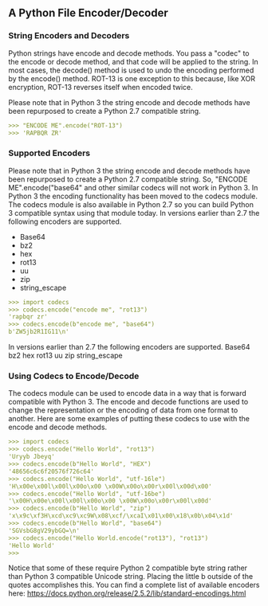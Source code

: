 ## A Python File Encoder/Decoder

### String Encoders and Decoders

Python strings have encode and decode methods. You pass a "codec" to the encode or decode method, and that code will be applied to the string. In most cases, the decode() method is used to undo the encoding performed by the encode() method. ROT-13 is one exception to this because, like XOR encryption, ROT-13 reverses itself when encoded twice.

Please note that in Python 3 the string encode and decode methods have been repurposed to create a Python 2.7 compatible string. 

```markdown
>>> "ENCODE ME".encode("ROT-13")
>>> 'RAPBQR ZR'
```

### Supported Encoders

Please note that in Python 3 the string encode and decode methods have been repurposed to create a Python 2.7 compatible string.
So, "ENCODE ME".encode("base64" and other similar codecs will not work in Python 3. In Python 3 the encoding functionality has been moved to the codecs module. The codecs module is also available in Python 2.7 so you can build Python 3 compatible syntax using that module today.
In versions earlier than 2.7 the following encoders are supported.
- Base64
- bz2
- hex
- rot13
- uu
- zip
- string_escape

```markdown
>>> import codecs
>>> codecs.encode("encode me", "rot13")
'rapbqr zr'
>>> codecs.encode(b"encode me", "base64")
b'ZW5jb2R1IG11\n'
```
In versions earlier than 2.7 the following encoders are supported.
Base64
bz2
hex
rot13
uu
zip
string_escape

### Using Codecs to Encode/Decode

The codecs module can be used to encode data in a way that is forward compatible with Python 3. The encode and decode functions are used to change the representation or the encoding of data from one format to another. Here are some examples of putting these codecs to use with the encode and decode methods. 

```markdown
>>> import codecs
>>> codecs.encode("Hello World", "rot13")
'Uryyb Jbeyq'
>>> codecs.encode(b"Hello World", "HEX")
'48656c6c6f20576f726c64'
>>> codecs.encode("Hello World", "utf-16le")
'H\x00e\x00l\x00l\x00o\x00 \x00W\x00o\x00r\x00l\x00d\x00'
>>> codecs.encode("Hello World", "utf-16be")
'\x00H\x00e\x00l\x00l\x00o\x00 \x00W\x00o\x00r\x00l\x00d'
>>> codecs.encode(b"Hello World", "zip")
'x\x9c\xf3H\xcd\xc9\xc9W\x08\xcf/\xcaI\x01\x00\x18\x0b\x04\x1d'
>>> codecs.encode(b"Hello World", "base64")
'SGVsbG8gV29ybGQ=\n'
>>> codecs.encode("Hello World.encode("rot13"), "rot13")
'Hello World'
>>>
```
Notice that some of these require Python 2 compatible byte string rather than Python 3 compatible Unicode string. Placing the little b outside of the quotes accomplishes this. You can find a complete list of available encoders here: https://docs.python.org/release/2.5.2/lib/standard-encodings.html
